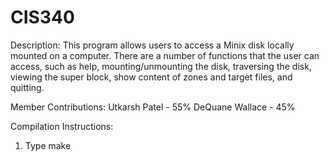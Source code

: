 # CIS340
Description:
This program allows users to access a Minix disk locally mounted on a computer. There are a number of functions that the user can access, such as help, mounting/unmounting the disk, traversing the disk, viewing the super block, show content of zones and target files, and quitting. 

Member Contributions:
Utkarsh Patel - 55%
DeQuane Wallace - 45%

Compilation Instructions: 
1. Type make
